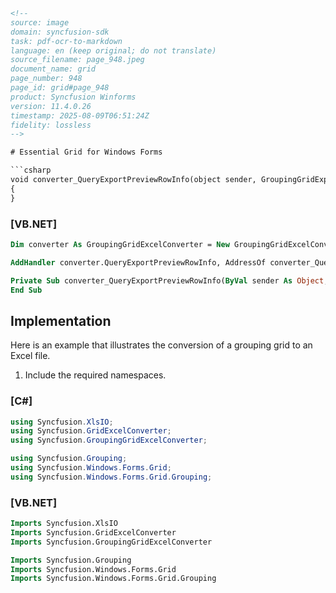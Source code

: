 ```html
<!-- 
source: image
domain: syncfusion-sdk
task: pdf-ocr-to-markdown
language: en (keep original; do not translate)
source_filename: page_948.jpeg
document_name: grid
page_number: 948
page_id: grid#page_948
product: Syncfusion Winforms
version: 11.4.0.26
timestamp: 2025-08-09T06:51:24Z
fidelity: lossless
-->

# Essential Grid for Windows Forms

```csharp
void converter_QueryExportPreviewRowInfo(object sender, GroupingGridExportPreviewRowQueryInfoEventArgs e)
{
}
```

### [VB.NET]

```vb
Dim converter As GroupingGridExcelConverter = New GroupingGridExcelConverter()

AddHandler converter.QueryExportPreviewRowInfo, AddressOf converter_QueryExportPreviewRowInfo

Private Sub converter_QueryExportPreviewRowInfo(ByVal sender As Object, ByVal e As GroupingGridExportPreviewRowQueryInfoEventArgs)
End Sub
```

## Implementation

Here is an example that illustrates the conversion of a grouping grid to an Excel file.

1. Include the required namespaces.

### [C#]

```csharp
using Syncfusion.XlsIO;
using Syncfusion.GridExcelConverter;
using Syncfusion.GroupingGridExcelConverter;

using Syncfusion.Grouping;
using Syncfusion.Windows.Forms.Grid;
using Syncfusion.Windows.Forms.Grid.Grouping;
```

### [VB.NET]

```vb
Imports Syncfusion.XlsIO
Imports Syncfusion.GridExcelConverter
Imports Syncfusion.GroupingGridExcelConverter

Imports Syncfusion.Grouping
Imports Syncfusion.Windows.Forms.Grid
Imports Syncfusion.Windows.Forms.Grid.Grouping
```

<!-- tags: [product, module, control, api, version?] keywords: [getting started, Essential Grid, Windows Forms, Grouping Grid, Excel conversion, Example, namespaces, required namespaces, C# example, VB.NET example] -->
```